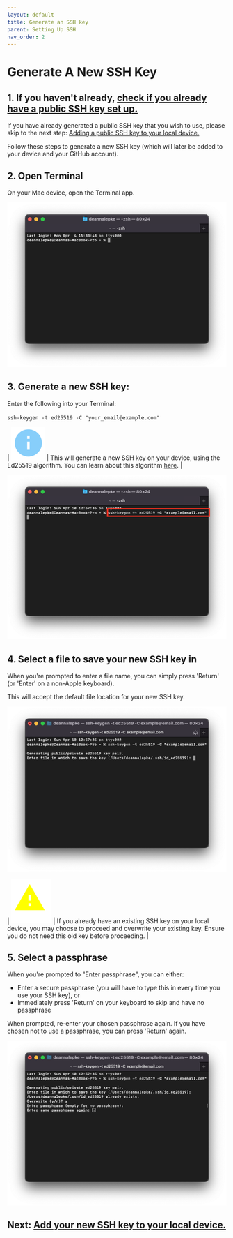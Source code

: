 ```yaml
---
layout: default
title: Generate an SSH key
parent: Setting Up SSH
nav_order: 2
---
```


# Generate A New SSH Key

## 1. If you haven't already, [check if you already have a public SSH key set up.](https://dlepke.github.io/Deanna-Wilson-Ray/docs/settingUpSSH/checkforSSH/)


If you have already generated a public SSH key that you wish to use, please skip to the next step: [Adding a public SSH key to your local device.](https://dlepke.github.io/Deanna-Wilson-Ray/docs/settingUpSSH/addnewSSH/)

Follow these steps to generate a new SSH key (which will later be added to your device and your GitHub account).

## 2. Open Terminal
On your Mac device, open the Terminal app.

![](../../assets/images/Terminal-start.png)

## 3. Generate a new SSH key:

Enter the following into your Terminal:

`ssh-keygen -t ed25519 -C "your_email@example.com"`

| ![](../../assets/images/info.png) | This will generate a new SSH key on your device, using the Ed25519 algorithm. You can learn about this algorithm [here](https://en.wikipedia.org/wiki/EdDSA#Ed25519). |

![](../../assets/images/generate-key.png)

## 4. Select a file to save your new SSH key in

When you're prompted to enter a file name, you can simply press 'Return' (or 'Enter' on a non-Apple keyboard).

This will accept the default file location for your new SSH key.

![](../../assets/images/enter-file-name.png)

| ![](../../assets/images/warning.png) | If you already have an existing SSH key on your local device, you may choose to proceed and overwrite your existing key. Ensure you do not need this old key before proceeding. |

## 5. Select a passphrase

When you're prompted to "Enter passphrase", you can either:

* Enter a secure passphrase (you will have to type this in every time you use your SSH key), or
* Immediately press 'Return' on your keyboard to skip and have no passphrase

When prompted, re-enter your chosen passphrase again. If you have chosen not to use a passphrase, you can press 'Return' again.

![](../../assets/images/enter-passphrase.png)

## Next: [Add your new SSH key to your local device.](https://dlepke.github.io/Deanna-Wilson-Ray/docs/settingUpSSH/addnewSSH/)

